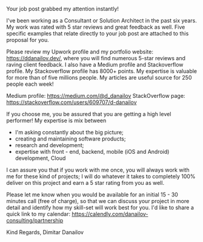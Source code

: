 Your job post grabbed my attention instantly!

I've been working as a Consultant or Solution Architect in the past six years. My work was rated with 5 star reviews and great feedback as well. Five specific examples that relate directly to your job post are attached to this proposal for you.

Please review my Upwork profile and my portfolio website: https://ddanailov.dev/, where you will find numerous 5-star reviews and raving client feedback. I also have a Medium profile and Stackoverflow profile. My Stackoverflow profile has 8000+ points. My expertise is valuable for more than of five millions people. My articles are useful source for 250 people each week!

Medium profile: https://medium.com/@d_danailov
StackOverflow page: https://stackoverflow.com/users/609707/d-danailov

If you choose me, you be assured that you are getting a high level performer! My expertise is mix between

- I'm asking constantly about the big picture;
- creating and maintaining software products;
- research and development;
- expertise with front - end, backend, mobile (iOS and Android) development, Cloud

I can assure you that if you work with me once, you will always work with me for these kind of projects; I will do whatever it takes to completely 100% deliver on this project and earn a 5 star rating from you as well.

Please let me know when you would be available for an initial 15 - 30 minutes call (free of charge), so that we can discuss your project in more detail and identify how my skill-set will work best for you. I'd like to share a quick link to my calendar: https://calendly.com/danailov-consulting/partnership

Kind Regards,
Dimitar Danailov

